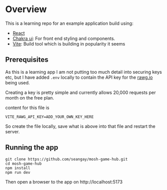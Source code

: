 # Overview

This is a learning repo for an example application build using:

- [React](https://react.dev/)
- [Chakra ui](https://v2.chakra-ui.com/): For front end styling and components.
- [Vite](https://vitejs.dev/): Build tool which is building in popularity it seems

## Prerequisites

As this is a learning app I am not putting too much detail into securing keys
etc, but I have added `.env` locally to contain the API key for the [rawg.io](https://rawg.io/apidocs) being used.

Creating a key is pretty simple and currently allows 20,000 requests per month on the free plan.

content for this file is

```
VITE_RAWG_API_KEY=ADD_YOUR_OWN_KEY_HERE
```

So create the file locally, save what is above into that file and restart the server.

## Running the app

```
git clone https://github.com/seangay/mosh-game-hub.git
cd mosh-game-hub
npm install
npm run dev
```

Then open a browser to the app on http://localhost:5173
